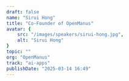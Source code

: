 ```yaml
---
draft: false
name: "Sirui Hong"
title: "Co-Founder of OpenManus"
avatar: {
    src: "/images/speakers/sirui-hong.jpg",
    alt: "Sirui Hong"
}
topic: ""
org: "OpenManus"
track: "ai-apps"
publishDate: "2025-03-14 16:49"
---
```

